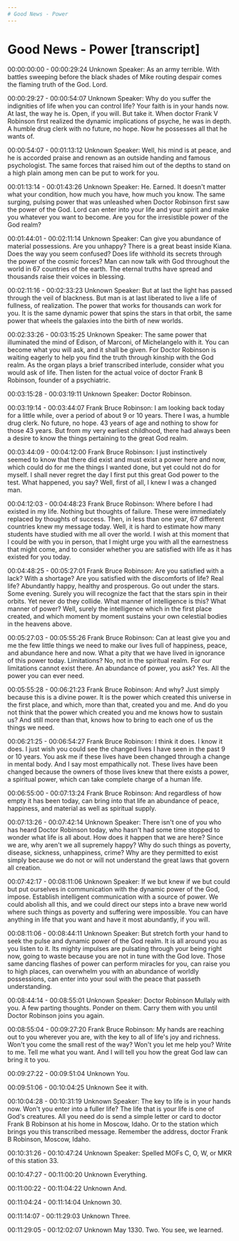 ```yaml
---
# Good News - Power
---
```

# Good News - Power [transcript]

00:00:00:00 - 00:00:29:24
Unknown Speaker:
As an army terrible. With battles sweeping before the black shades of Mike routing despair comes the flaming truth of the God. Lord.


00:00:29:27 - 00:00:54:07
Unknown Speaker:
Why do you suffer the indignities of life when you can control life? Your faith is in your hands now. At last, the way he is. Open, if you will. But take it. When doctor Frank V Robinson first realized the dynamic implications of psyche, he was in depth. A humble drug clerk with no future, no hope. Now he possesses all that he wants of.


00:00:54:07 - 00:01:13:12
Unknown Speaker:
Well, his mind is at peace, and he is accorded praise and renown as an outside handing and famous psychologist. The same forces that raised him out of the depths to stand on a high plain among men can be put to work for you.


00:01:13:14 - 00:01:43:26
Unknown Speaker:
He. Earned. It doesn't matter what your condition, how much you have, how much you know. The same surging, pulsing power that was unleashed when Doctor Robinson first saw the power of the God. Lord can enter into your life and your spirit and make you whatever you want to become. Are you for the irresistible power of the God realm?


00:01:44:01 - 00:02:11:14
Unknown Speaker:
Can give you abundance of material possessions. Are you unhappy? There is a great beast inside Kiana. Does the way you seem confused? Does life withhold its secrets through the power of the cosmic forces? Man can now talk with God throughout the world in 67 countries of the earth. The eternal truths have spread and thousands raise their voices in blessing.


00:02:11:16 - 00:02:33:23
Unknown Speaker:
But at last the light has passed through the veil of blackness. But man is at last liberated to live a life of fullness, of realization. The power that works for thousands can work for you. It is the same dynamic power that spins the stars in that orbit, the same power that wheels the galaxies into the birth of new worlds.


00:02:33:26 - 00:03:15:25
Unknown Speaker:
The same power that illuminated the mind of Edison, of Marconi, of Michelangelo with it. You can become what you will ask, and it shall be given. For Doctor Robinson is waiting eagerly to help you find the truth through kinship with the God realm. As the organ plays a brief transcribed interlude, consider what you would ask of life. Then listen for the actual voice of doctor Frank B Robinson, founder of a psychiatric.


00:03:15:28 - 00:03:19:11
Unknown Speaker:
Doctor Robinson.


00:03:19:14 - 00:03:44:07
Frank Bruce Robinson:
I am looking back today for a little while, over a period of about 9 or 10 years. There I was, a humble drug clerk. No future, no hope. 43 years of age and nothing to show for those 43 years. But from my very earliest childhood, there had always been a desire to know the things pertaining to the great God realm.


00:03:44:09 - 00:04:12:00
Frank Bruce Robinson:
I just instinctively seemed to know that there did exist and must exist a power here and now, which could do for me the things I wanted done, but yet could not do for myself. I shall never regret the day I first put this great God power to the test. What happened, you say? Well, first of all, I knew I was a changed man.


00:04:12:03 - 00:04:48:23
Frank Bruce Robinson:
Where before I had existed in my life. Nothing but thoughts of failure. These were immediately replaced by thoughts of success. Then, in less than one year, 67 different countries knew my message today. Well, it is hard to estimate how many students have studied with me all over the world. I wish at this moment that I could be with you in person, that I might urge you with all the earnestness that might come, and to consider whether you are satisfied with life as it has existed for you today.


00:04:48:25 - 00:05:27:01
Frank Bruce Robinson:
Are you satisfied with a lack? With a shortage? Are you satisfied with the discomforts of life? Real life? Abundantly happy, healthy and prosperous. Go out under the stars. Some evening. Surely you will recognize the fact that the stars spin in their orbits. Yet never do they collide. What manner of intelligence is this? What manner of power? Well, surely the intelligence which in the first place created, and which moment by moment sustains your own celestial bodies in the heavens above.


00:05:27:03 - 00:05:55:26
Frank Bruce Robinson:
Can at least give you and me the few little things we need to make our lives full of happiness, peace, and abundance here and now. What a pity that we have lived in ignorance of this power today. Limitations? No, not in the spiritual realm. For our limitations cannot exist there. An abundance of power, you ask? Yes. All the power you can ever need.


00:05:55:28 - 00:06:21:23
Frank Bruce Robinson:
And why? Just simply because this is a divine power. It is the power which created this universe in the first place, and which, more than that, created you and me. And do you not think that the power which created you and me knows how to sustain us? And still more than that, knows how to bring to each one of us the things we need.


00:06:21:25 - 00:06:54:27
Frank Bruce Robinson:
I think it does. I know it does. I just wish you could see the changed lives I have seen in the past 9 or 10 years. You ask me if these lives have been changed through a change in mental body. And I say most empathically not. These lives have been changed because the owners of those lives knew that there exists a power, a spiritual power, which can take complete charge of a human life.


00:06:55:00 - 00:07:13:24
Frank Bruce Robinson:
And regardless of how empty it has been today, can bring into that life an abundance of peace, happiness, and material as well as spiritual supply.


00:07:13:26 - 00:07:42:14
Unknown Speaker:
There isn't one of you who has heard Doctor Robinson today, who hasn't had some time stopped to wonder what life is all about. How does it happen that we are here? Since we are, why aren't we all supremely happy? Why do such things as poverty, disease, sickness, unhappiness, crime? Why are they permitted to exist simply because we do not or will not understand the great laws that govern all creation.


00:07:42:17 - 00:08:11:06
Unknown Speaker:
If we but knew if we but could but put ourselves in communication with the dynamic power of the God, impose. Establish intelligent communication with a source of power. We could abolish all this, and we could direct our steps into a brave new world where such things as poverty and suffering were impossible. You can have anything in life that you want and have it most abundantly, if you will.


00:08:11:06 - 00:08:44:11
Unknown Speaker:
But stretch forth your hand to seek the pulse and dynamic power of the God realm. It is all around you as you listen to it. Its mighty impulses are pulsating through your being right now, going to waste because you are not in tune with the God love. Those same dancing flashes of power can perform miracles for you, can raise you to high places, can overwhelm you with an abundance of worldly possessions, can enter into your soul with the peace that passeth understanding.


00:08:44:14 - 00:08:55:01
Unknown Speaker:
Doctor Robinson Mullaly with you. A few parting thoughts. Ponder on them. Carry them with you until Doctor Robinson joins you again.


00:08:55:04 - 00:09:27:20
Frank Bruce Robinson:
My hands are reaching out to you wherever you are, with the key to all of life's joy and richness. Won't you come the small rest of the way? Won't you let me help you? Write to me. Tell me what you want. And I will tell you how the great God law can bring it to you.


00:09:27:22 - 00:09:51:04
Unknown
You.


00:09:51:06 - 00:10:04:25
Unknown
See it with.


00:10:04:28 - 00:10:31:19
Unknown Speaker:
The key to life is in your hands now. Won't you enter into a fuller life? The life that is your life is one of God's creatures. All you need do is send a simple letter or card to doctor Frank B Robinson at his home in Moscow, Idaho. Or to the station which brings you this transcribed message. Remember the address, doctor Frank B Robinson, Moscow, Idaho.


00:10:31:26 - 00:10:47:24
Unknown Speaker:
Spelled MOFs C, O, W, or MKR of this station 33.


00:10:47:27 - 00:11:00:20
Unknown
Everything.


00:11:00:22 - 00:11:04:22
Unknown
And.


00:11:04:24 - 00:11:14:04
Unknown
30.


00:11:14:07 - 00:11:29:03
Unknown
Three.


00:11:29:05 - 00:12:02:07
Unknown
May 1330. Two. You see, we learned.